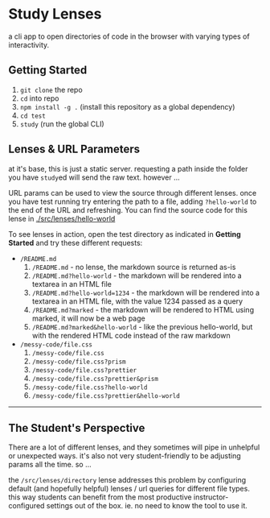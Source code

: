 # Study Lenses

a cli app to open directories of code in the browser with varying types of interactivity.

## Getting Started

1. `git clone` the repo
2. `cd` into repo
3. `npm install -g .` (install this repository as a global dependency)
4. `cd test`
5. `study` (run the global CLI)

## Lenses & URL Parameters

at it's base, this is just a static server.  requesting a path inside the folder you have `study`ed will send the raw text. however ...

URL params can be used to view the source through different lenses.  once you have test running try entering the path to a file, adding `?hello-world` to the end of the URL and refreshing.  You can find the source code for this lense in [./src/lenses/hello-world](./src/lenses/hello-world)

To see lenses in action, open the test directory as indicated in __Getting Started__ and try these different requests:

- `/README.md`
  1. `/README.md` - no lense, the markdown source is returned as-is
  2. `/README.md?hello-world` - the markdown will be rendered into a textarea in an HTML file
  3. `/README.md?hello-world=1234` - the markdown will be rendered into a textarea in an HTML file, with the value 1234 passed as a query
  4. `/README.md?marked` - the markdown will be rendered to HTML using marked, it will now be a web page
  5. `/README.md?marked&hello-world` - like the previous hello-world, but with the rendered HTML code instead of the raw markdown
- `/messy-code/file.css`
  1. `/messy-code/file.css`
  2. `/messy-code/file.css?prism`
  3. `/messy-code/file.css?prettier`
  4. `/messy-code/file.css?prettier&prism`
  5. `/messy-code/file.css?hello-world`
  6. `/messy-code/file.css?prettier&hello-world`

---

## The Student's Perspective

There are a lot of different lenses, and they sometimes will pipe in unhelpful or unexpected ways.  it's also not very student-friendly to be adjusting params all the time. so ...

the `/src/lenses/directory` lense addresses this problem by configuring default (and hopefully helpful) lenses / url queries for different file types.  this way students can benefit from the most productive instructor-configured settings out of the box.  ie. no need to know the tool to use it.

